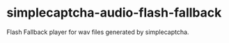 simplecaptcha-audio-flash-fallback
==================================

Flash Fallback player for wav files generated by simplecaptcha.
